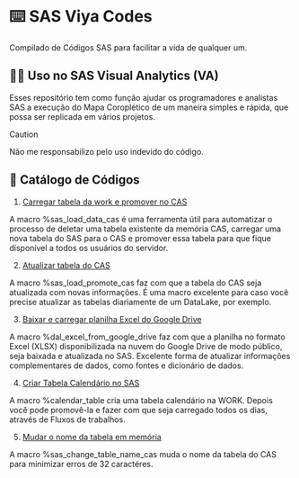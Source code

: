 # ⌨️ SAS Viya Codes

Compilado de Códigos SAS para facilitar a vida de qualquer um.

## 👨‍💻 Uso no SAS Visual Analytics (VA)

Esses repositório tem como função ajudar os programadores e analistas SAS a execução do Mapa Coroplético de um maneira simples e rápida, que possa ser replicada em vários projetos.

> [!CAUTION]
> Não me responsabilizo pelo uso indevido do código.

## 📖 Catálogo de Códigos

1. [Carregar tabela da work e promover no CAS](/macros/sas_load_data_cas.sas)

A macro %sas_load_data_cas é uma ferramenta útil para automatizar o processo de deletar uma tabela existente da memória CAS, carregar uma nova tabela do SAS para o CAS e promover essa tabela para que fique disponível a todos os usuários do servidor.

2. [Atualizar tabela do CAS](/macros/sas_load_promote_cas.sas)

A macro %sas_load_promote_cas faz com que a tabela do CAS seja atualizada com novas informações. É uma macro excelente para caso você precise atualizar as tabelas diariamente de um DataLake, por exemplo.

3. [Baixar e carregar planilha Excel do Google Drive](/macros/dal_excel_from_google_drive.sas)

A macro %dal_excel_from_google_drive faz com que a planilha no formato Excel (XLSX) disponibilizada na nuvem do Google Drive de modo público, seja baixada e atualizada no SAS. Excelente forma de atualizar informações complementares de dados, como fontes e dicionário de dados.

4. [Criar Tabela Calendário no SAS](/macros/calendar_table.sas)

A macro %calendar_table cria uma tabela calendário na WORK. Depois você pode promovê-la e fazer com que seja carregado todos os dias, através de Fluxos de trabalhos.

5. [Mudar o nome da tabela em memória](/macros/sas_change_table_name.sas)

A macro %sas_change_table_name_cas muda o nome da tabela do CAS para minimizar erros de 32 caractéres.